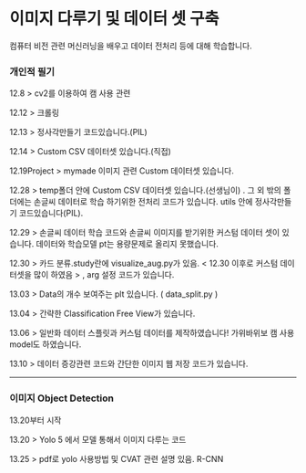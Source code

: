 # 이미지 다루기 및 데이터 셋 구축

컴퓨터 비전 관련 머신러닝을 배우고 데이터 전처리 등에 대해 학습합니다.

### 개인적 필기

12.8 > cv2를 이용하여 캠 사용 관련

12.12 > 크롤링

12.13 > 정사각만들기 코드있습니다.(PIL)

12.14 > Custom CSV 데이터셋 있습니다.(직접)

12.19Project > mymade 이미지 관련 Custom 데이터셋 있습니다.

12.28 > temp폴더 안에 Custom CSV 데이터셋 있습니다.(선생님이) . 그 외 밖의 폴더에는 손글씨 데이터로 학습 하기위한 전처리 코드가 있습니다. utils 안에 정사각만들기 코드있습니다(PIL).

12.29 > 손글씨 데이터 학습 코드와 손글씨 이미지를 받기위한 커스텀 데이터 셋이 있습니다. 데이터와 학습모델 pt는 용량문제로 올리지 못했습니다.

12.30 > 카드 분류.study란에 visualize_aug.py가 있음. < 12.30 이후로 커스텀 데이터셋을 많이 하였음 > , arg 설정 코드가 있습니다.

13.03 > Data의 개수 보여주는 plt 있습니다. ( data_split.py )

13.04 > 간략한 Classification Free View가 있습니다.

13.06 > 일반화 데이터 스플릿과 커스텀 데이터를 제작하였습니다! 가위바위보 캠 사용 model도 하였습니다.

13.10 > 데이터 증강관련 코드와 간단한 이미지 웹 저장 코드가 있습니다.

-------------------------------------------------------------------------------------------

### 이미지 Object Detection

13.20부터 시작

13.20 > Yolo 5 에서 모델 통해서 이미지 다루는 코드 

13.25 > pdf로 yolo 사용방법 및 CVAT 관련 설명 있음. R-CNN 
